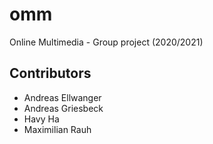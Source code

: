 # omm
Online Multimedia - Group project (2020/2021)

## Contributors

- Andreas Ellwanger
- Andreas Griesbeck
- Havy Ha
- Maximilian Rauh
